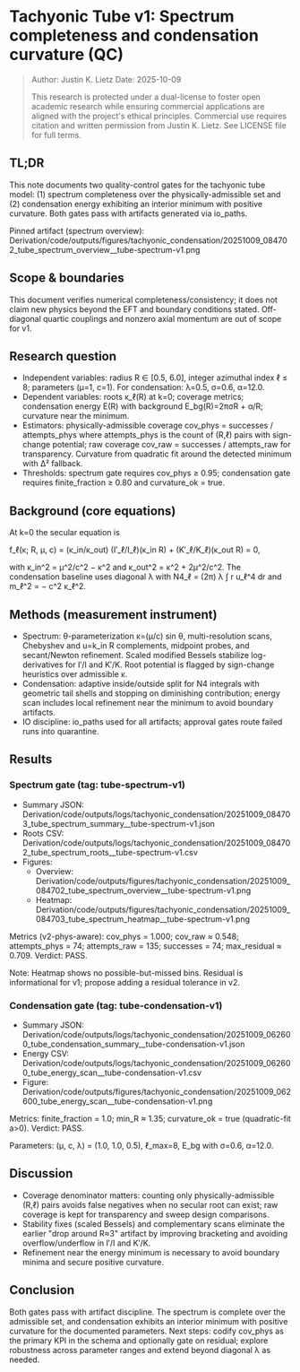 # Tachyonic Tube v1: Spectrum completeness and condensation curvature (QC)

> Author: Justin K. Lietz
> Date: 2025-10-09
>
> This research is protected under a dual-license to foster open academic
> research while ensuring commercial applications are aligned with the project's ethical principles.
> Commercial use requires citation and written permission from Justin K. Lietz.
> See LICENSE file for full terms.

## TL;DR

This note documents two quality-control gates for the tachyonic tube model: (1) spectrum completeness over the physically-admissible set and (2) condensation energy exhibiting an interior minimum with positive curvature. Both gates pass with artifacts generated via io_paths.

Pinned artifact (spectrum overview): Derivation/code/outputs/figures/tachyonic_condensation/20251009_084702_tube_spectrum_overview__tube-spectrum-v1.png

## Scope & boundaries

This document verifies numerical completeness/consistency; it does not claim new physics beyond the EFT and boundary conditions stated. Off-diagonal quartic couplings and nonzero axial momentum are out of scope for v1.

## Research question

- Independent variables: radius R ∈ [0.5, 6.0], integer azimuthal index ℓ ≤ 8; parameters (μ=1, c=1). For condensation: λ=0.5, σ=0.6, α=12.0.
- Dependent variables: roots κ_ℓ(R) at k=0; coverage metrics; condensation energy E(R) with background E_bg(R)=2πσR + α/R; curvature near the minimum.
- Estimators: physically-admissible coverage cov_phys = successes / attempts_phys where attempts_phys is the count of (R,ℓ) pairs with sign-change potential; raw coverage cov_raw = successes / attempts_raw for transparency. Curvature from quadratic fit around the detected minimum with Δ² fallback.
- Thresholds: spectrum gate requires cov_phys ≥ 0.95; condensation gate requires finite_fraction ≥ 0.80 and curvature_ok = true.

## Background (core equations)

At k=0 the secular equation is

f_ℓ(κ; R, μ, c) = (κ_in/κ_out) (I′_ℓ/I_ℓ)(κ_in R) + (K′_ℓ/K_ℓ)(κ_out R) = 0,

with κ_in^2 = μ^2/c^2 − κ^2 and κ_out^2 = κ^2 + 2μ^2/c^2. The condensation baseline uses diagonal λ with N4_ℓ = (2π) λ ∫ r u_ℓ^4 dr and m_ℓ^2 = − c^2 κ_ℓ^2.

## Methods (measurement instrument)

- Spectrum: θ-parameterization κ=(μ/c) sin θ, multi-resolution scans, Chebyshev and u=k_in R complements, midpoint probes, and secant/Newton refinement. Scaled modified Bessels stabilize log-derivatives for I′/I and K′/K. Root potential is flagged by sign-change heuristics over admissible κ.
- Condensation: adaptive inside/outside split for N4 integrals with geometric tail shells and stopping on diminishing contribution; energy scan includes local refinement near the minimum to avoid boundary artifacts.
- IO discipline: io_paths used for all artifacts; approval gates route failed runs into quarantine.

## Results

### Spectrum gate (tag: tube-spectrum-v1)

- Summary JSON: Derivation/code/outputs/logs/tachyonic_condensation/20251009_084703_tube_spectrum_summary__tube-spectrum-v1.json
- Roots CSV: Derivation/code/outputs/logs/tachyonic_condensation/20251009_084702_tube_spectrum_roots__tube-spectrum-v1.csv
- Figures:
  - Overview: Derivation/code/outputs/figures/tachyonic_condensation/20251009_084702_tube_spectrum_overview__tube-spectrum-v1.png
  - Heatmap: Derivation/code/outputs/figures/tachyonic_condensation/20251009_084703_tube_spectrum_heatmap__tube-spectrum-v1.png

Metrics (v2-phys-aware): cov_phys = 1.000; cov_raw ≈ 0.548; attempts_phys = 74; attempts_raw = 135; successes = 74; max_residual ≈ 0.709. Verdict: PASS.

Note: Heatmap shows no possible-but-missed bins. Residual is informational for v1; propose adding a residual tolerance in v2.

### Condensation gate (tag: tube-condensation-v1)

- Summary JSON: Derivation/code/outputs/logs/tachyonic_condensation/20251009_062600_tube_condensation_summary__tube-condensation-v1.json
- Energy CSV: Derivation/code/outputs/logs/tachyonic_condensation/20251009_062600_tube_energy_scan__tube-condensation-v1.csv
- Figure: Derivation/code/outputs/figures/tachyonic_condensation/20251009_062600_tube_energy_scan__tube-condensation-v1.png

Metrics: finite_fraction = 1.0; min_R ≈ 1.35; curvature_ok = true (quadratic-fit a>0). Verdict: PASS.

Parameters: (μ, c, λ) = (1.0, 1.0, 0.5), ℓ_max=8, E_bg with σ=0.6, α=12.0.

## Discussion

- Coverage denominator matters: counting only physically-admissible (R,ℓ) pairs avoids false negatives when no secular root can exist; raw coverage is kept for transparency and sweep design comparisons.
- Stability fixes (scaled Bessels) and complementary scans eliminate the earlier "drop around R≈3" artifact by improving bracketing and avoiding overflow/underflow in I′/I and K′/K.
- Refinement near the energy minimum is necessary to avoid boundary minima and secure positive curvature.

## Conclusion

Both gates pass with artifact discipline. The spectrum is complete over the admissible set, and condensation exhibits an interior minimum with positive curvature for the documented parameters. Next steps: codify cov_phys as the primary KPI in the schema and optionally gate on residual; explore robustness across parameter ranges and extend beyond diagonal λ as needed.
